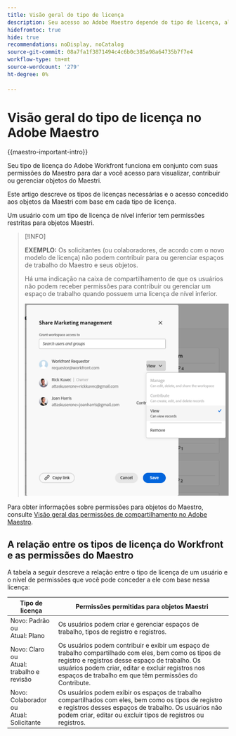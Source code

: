 ```yaml
---
title: Visão geral do tipo de licença
description: Seu acesso ao Adobe Maestro depende do tipo de licença, além de suas permissões para objetos do Maestri.
hidefromtoc: true
hide: true
recommendations: noDisplay, noCatalog
source-git-commit: 08a7fa1f3871494c4c6b0c385a98a64735b7f7e4
workflow-type: tm+mt
source-wordcount: '279'
ht-degree: 0%

---
```


<!--update the metadata with real things when making this public; also update the description with something like this: Not all users in the organization have the same access and permissions to use Adobe Maestro. This article describes the levels of access that users could have to Adobe Maestro. -->
<!--update the title and the metadata title if Maestro is NOT its own product - because the title is too generic for it being a Workfront capability-->

# Visão geral do tipo de licença no Adobe Maestro

{{maestro-important-intro}}

Seu tipo de licença do Adobe Workfront funciona em conjunto com suas permissões do Maestro para dar a você acesso para visualizar, contribuir ou gerenciar objetos do Maestri.

Este artigo descreve os tipos de licenças necessárias e o acesso concedido aos objetos da Maestri com base em cada tipo de licença.

Um usuário com um tipo de licença de nível inferior tem permissões restritas para objetos Maestri.

>[!INFO]
>
>**EXEMPLO:** Os solicitantes (ou colaboradores, de acordo com o novo modelo de licença) não podem contribuir para ou gerenciar espaços de trabalho do Maestro e seus objetos.
>
>Há uma indicação na caixa de compartilhamento de que os usuários não podem receber permissões para contribuir ou gerenciar um espaço de trabalho quando possuem uma licença de nível inferior.
>
>![](assets/permissions-grayed-out-for-requestor-user.png)


Para obter informações sobre permissões para objetos do Maestro, consulte [Visão geral das permissões de compartilhamento no Adobe Maestro](/help/quicksilver/maestro/access/sharing-permissions-overview.md).

## A relação entre os tipos de licença do Workfront e as permissões do Maestro

A tabela a seguir descreve a relação entre o tipo de licença de um usuário e o nível de permissões que você pode conceder a ele com base nessa licença:


| Tipo de licença | Permissões permitidas para objetos Maestri |
|------------------------------------------------|-------------------------------------------------------------------------------------------------------------------------------------------------------------------------------|
| Novo: Padrão <br> ou <br>Atual: Plano | Os usuários podem criar e gerenciar espaços de trabalho, tipos de registro e registros. |
| Novo: Claro <br> ou <br>Atual: trabalho e revisão | Os usuários podem contribuir e exibir um espaço de trabalho compartilhado com eles, bem como os tipos de registro e registros desse espaço de trabalho.  Os usuários podem criar, editar e excluir registros nos espaços de trabalho em que têm permissões do Contribute. |
| Novo: Colaborador <br> ou <br>Atual: Solicitante | Os usuários podem exibir os espaços de trabalho compartilhados com eles, bem como os tipos de registro e registros desses espaços de trabalho. Os usuários não podem criar, editar ou excluir tipos de registros ou registros. |



